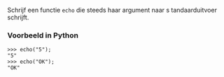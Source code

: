 Schrijf een functie `echo` die steeds haar argument naar s    tandaarduitvoer schrijft.

### Voorbeeld in Python

```pycon
>>> echo("5"); 
"5"
>>> echo("OK");
"OK"
```
